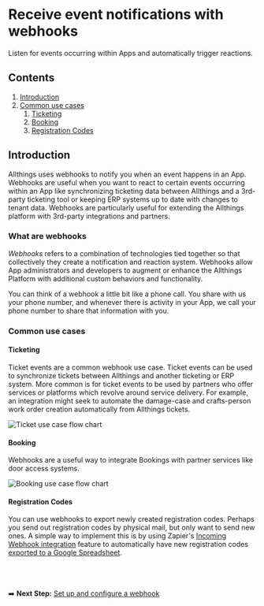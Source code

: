 # Receive event notifications with webhooks

Listen for events occurring within Apps and automatically trigger reactions.

## Contents

1.  [Introduction](#introduction)
1.  [Common use cases](#common-use-cases)
    1. [Ticketing](#ticketing)
    1. [Booking](#booking)
    1. [Registration Codes](#registration-codes)


 ## Introduction

Allthings uses webhooks to notify you when an event happens in an App. Webhooks are useful when you want to react to certain events occurring within an App like synchronizing ticketing data between Allthings and a 3rd-party ticketing tool or keeping ERP systems up to date with changes to tenant data. Webhooks are particularly useful for extending the Allthings platform with 3rd-party integrations and partners.


### What are webhooks

_Webhooks_ refers to a combination of technologies tied together so that collectively they create a notification and reaction system. Webhooks allow App administrators and developers to augment or enhance the Allthings Platform with additional custom behaviors and functionality.

You can think of a webhook a little bit like a phone call. You share with us your phone number, and whenever there is activity in your App, we call your phone number to share that information with you.


### Common use cases

#### Ticketing

Ticket events are a common webhook use case. Ticket events can be used to synchronize tickets between Allthings and another ticketing or ERP system. More common is for ticket events to be used by partners who offer services or platforms which revolve around service delivery. For example, an integration might seek to automate the damage-case and crafts-person work order creation automatically from Allthings tickets.

![Ticket use case flow chart](https://raw.githubusercontent.com/allthings/developers/master/webhooks/assets/webhooks.introduction.common-use-cases.ticketing.1.svg)


#### Booking

Webhooks are a useful way to integrate Bookings with partner services like door access systems.

![Booking use case flow chart](https://raw.githubusercontent.com/allthings/developers/master/webhooks/assets/webhooks.introduction.common-use-cases.booking.1.svg)


#### Registration Codes

You can use webhooks to export newly created registration codes. Perhaps you send out registration codes by physical mail, but only want to send new ones. A simple way to implement this is by using Zapier's [Incoming Webhook integration](https://zapier.com/apps/webhook/integrations) feature to automatically have new registration codes [exported to a Google Spreadsheet](https://zapier.com/app/editor/template/1035?referrer=%2Fapps%2Fwebhook%2Fintegrations%2Fgoogle-sheets).




<br /><br /><br />
➡️ **Next Step:** [Set up and configure a webhook](./setup.md)

